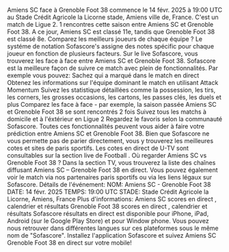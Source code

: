 Amiens SC face à Grenoble Foot 38 commence le 14 févr. 2025 à 19:00 UTC au Stade Crédit Agricole la Licorne stade, Amiens ville de, France. C'est un match de Ligue 2.
1 rencontres cette saison entre Amiens SC et Grenoble Foot 38. A ce jour, Amiens SC est classé 11e, tandis que Grenoble Foot 38 est classé 8e. Comparez les meilleurs joueurs de chaque équipe ? Le systéme de notation Sofascore's assigne des notes spécific pour chaque joueur en fonction de plusieurs facteurs.
Sur le live Sofascore, vous trouverez les face à face entre Amiens SC et Grenoble Foot 38. Sofascore est la meilleure façon de suivre ce match avec plein de fonctionnalités. Par exemple vous pouvez:
Sachez qui a marqué dans le match en direct
Obtenez les informations sur l'équipe dominant le match en utilisant Attack Momentum
Suivez les statistique détaillées comme la possession, les tirs, les corners, les grosses occasions, les cartons, les passes clés, les duels et plus
Comparez les face à face - par exemple, la saison passée Amiens SC et Grenoble Foot 38 se sont rencontrés 2 fois
Suivez tous les matchs à domicile et à l'éxtérieur en Ligue 2
Regardez le favoris selon la communauté Sofascore.
Toutes ces fonctionnalités peuvent vous aider à faire votre prédiction entre Amiens SC et Grenoble Foot 38. Bien que Sofascore ne vous permette pas de parier directement, vous y trouverez les meilleures cotes et sites de paris sportifs. Les cotes en direct de U-TV sont consultables sur la section live de Football .
Où regarder Amiens SC vs Grenoble Foot 38 ? Dans la section TV, vous trouverez la liste des chaînes diffusant Amiens SC – Grenoble Foot 38 en direct. Vous pouvez également voir le match via nos partenaires paris sportifs ou via les liens légaux sur Sofascore.
Détails de l'événement:
NOM: Amiens SC - Grenoble Foot 38
DATE: 14 févr. 2025
TEMPS: 19:00 UTC
STADE: Stade Crédit Agricole la Licorne, Amiens, France
Plus d'informations:
Amiens SC scores en direct , calendrier et résultats
Grenoble Foot 38 scores en direct , calendrier et résultats
Sofascore résultats en direct est disponible pour iPhone, iPad, Android (sur le Google Play Store) et pour Window phone. Vous pouvez nous retrouver dans différentes langues sur ces plateformes sous le même nom de "Sofascore". Installez l'application Sofascore et suivez Amiens SC Grenoble Foot 38 en direct sur votre mobile!
